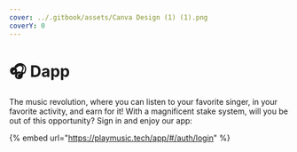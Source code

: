 ```yaml
---
cover: ../.gitbook/assets/Canva Design (1) (1).png
coverY: 0
---
```


# 🎧 Dapp

The music revolution, where you can listen to your favorite singer, in your favorite activity, and earn for it! With a magnificent stake system, will you be out of this opportunity? Sign in and enjoy our app:

{% embed url="https://playmusic.tech/app/#/auth/login" %}
